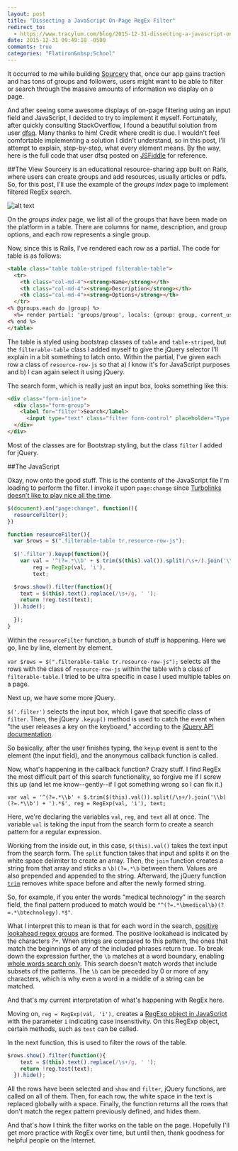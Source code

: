 ```yaml
---
layout: post
title: "Dissecting a JavaScript On-Page RegEx Filter"
redirect_to:
  - https://www.tracylum.com/blog/2015-12-31-dissecting-a-javascript-on-page-regex-filter/
date: 2015-12-31 09:49:18 -0500
comments: true
categories: "Flatiron&nbsp;School"
---
```


It occurred to me while building [Sourcery](https://the-sourcery.herokuapp.com/) that, once our app gains traction and has tons of groups and followers, users might want to be able to filter or search through the massive amounts of information we display on a page. 

And after seeing some awesome displays of on-page filtering using an input field and JavaScript, I decided to try to implement it myself. Fortunately, after quickly consulting StackOverflow, I found a beautiful solution from user [dfsq](http://stackoverflow.com/questions/9127498/how-to-perform-a-real-time-search-and-filter-on-a-html-table). Many thanks to him! Credit where credit is due. I wouldn't feel comfortable implementing a solution I didn't understand, so in this post, I'll attempt to explain, step-by-step, what every element means. By the way, here is the full code that user dfsq posted on [JSFiddle](http://jsfiddle.net/dfsq/7BUmG/1133/) for reference. 

##The View
Sourcery is an educational resource-sharing app built on Rails, where users can create groups and add resources, usually articles or pdfs. So, for this post, I'll use the example of the *groups index* page to implement filtered RegEx search. 

![alt text](/images/groups-sourcery.png "Flatiron Follower Dashboard")


On the *groups index* page, we list all of the groups that have been made on the platform in a table. There are columns for name, description, and group options, and each row represents a single group. 

Now, since this is Rails, I've rendered each row as a partial. The code for table is as follows: 

```html
<table class="table table-striped filterable-table">
  <tr>
    <th class="col-md-4"><strong>Name</strong></th>
    <th class="col-md-4"><strong>Description</strong></th>
    <th class="col-md-4"><strong>Options</strong></th>
  </tr>
<% @groups.each do |group| %>
  <%= render partial: 'groups/group', locals: {group: group, current_user: current_user} %>
<% end %>
</table>
``` 
<!-- more -->

The table is styled using bootstrap classes of `table` and `table-striped`, but the `filterable-table` class I added myself to give the jQuery selector I'll explain in a bit something to latch onto. Within the partial, I've given each row a class of `resource-row-js` so that a) I know it's for JavaScript purposes and b) I can again select it using jQuery. 

The search form, which is really just an input box, looks something like this: 

```html
<div class="form-inline">
  <div class="form-group">
    <label for="filter">Search</label>
      <input type="text" class="filter form-control" placeholder="Type to filter">
  </div>
</div>
```
Most of the classes are for Bootstrap styling, but the class `filter` I added for jQuery. 

##The JavaScript

Okay, now onto the good stuff. This is the contents of the JavaScript file I'm loading to perform the filter. I invoke it upon `page:change` since [Turbolinks doesn't like to play nice all the time](http://talum.github.io/blog/2015/12/06/document-never-ready-blame-turbolinks/). 


```javascript
$(document).on("page:change", function(){
  resourceFilter();
})

function resourceFilter(){
  var $rows = $(".filterable-table tr.resource-row-js");
  
  $('.filter').keyup(function(){
    var val = '^(?=.*\\b' + $.trim($(this).val()).split(/\s+/).join('\\b)(?=.*\\b') + ').*$',
        reg = RegExp(val, 'i'),
        text;

  $rows.show().filter(function(){
    text = $(this).text().replace(/\s+/g, ' ');
    return !reg.test(text);
  }).hide();
  
  });
}
```

Within the `resourceFilter` function, a bunch of stuff is happening. Here we go, line by line, element by element. 

`var $rows = $(".filterable-table tr.resource-row-js");` selects all the rows with the class of `resource-row-js` within the table with a class of `filterable-table`. I tried to be ultra specific in case I used multiple tables on a page. 

Next up, we have some more jQuery. 

`$('.filter')` selects the input box, which I gave that specific class of `filter`. Then, the jQuery `.keyup()` method is used to catch the event when "the user releases a key on the keyboard," according to the [jQuery API documentation](https://api.jquery.com/keyup/).

So basically, after the user finishes typing, the `keyup` event is sent to the element (the input field), and the anonymous callback function is called. 

Now, what's happening in the callback function? Crazy stuff. I find RegEx the most difficult part of this search functionality, so forgive me if I screw this up (and let me know--gently--if I got something wrong so I can fix it.)

`var val = '^(?=.*\\b' + $.trim($(this).val()).split(/\s+/).join('\\b)(?=.*\\b') + ').*$',
        reg = RegExp(val, 'i'),
        text;`

Here, we're declaring the variables `val`, `reg`, and `text` all at once. The variable `val` is taking the input from the search form to create a search pattern for a regular expression. 

Working from the inside out, in this case, `$(this).val()` takes the text input from the search form. The `split` function takes that input and splits it on the white space delimiter to create an array. Then, the `join` function creates a string from that array and sticks a  `\b)(?=.*\b` between them. Values are also prepended and appended to the string. Afterward, the jQuery function [`trim`](https://api.jquery.com/jQuery.trim/) removes white space before and after the newly formed string. 

So, for example, if you enter the words "medical technology" in the search field, the final pattern produced to match would be `"^(?=.*\bmedical\b)(?=.*\btechnology).*$"`.

What I interpret this to mean is that for each word in the search, [positive lookahead regex groups](http://www.regular-expressions.info/lookaround.html) are formed. The positive lookahead is indicated by the characters *?=*. When strings are compared to this pattern, the ones that match the beginnings of any of the included phrases return true. To break down the expression further, the `\b` matches at a word boundary, enabling [whole words search only]([http://www.regular-expressions.info/wordboundaries.html). This search doesn't match words that include subsets of the patterns. The `\b` can be preceded by 0 or more of any characters, which is why even a word in a middle of a string can be matched. 

And that's my current interpretation of what's happening with RegEx here. 

Moving on, `reg = RegExp(val, 'i'),` creates a [RegExp object in JavaScript](http://www.w3schools.com/js/js_regexp.asp) with the parameter `i` indicating case insensitivity. On this RegExp object, certain methods, such as `test` can be called. 

In the next function, this is used to filter the rows of the table. 
```javascript 
$rows.show().filter(function(){
    text = $(this).text().replace(/\s+/g, ' ');
    return !reg.test(text);
  }).hide();
```
All the rows have been selected and `show` and `filter`, jQuery functions, are called on all of them. Then, for each row, the white space in the text is replaced globally with a space. Finally, the function returns all the rows that don't match the regex pattern previously defined, and hides them. 

And that's how I think the filter works on the table on the page. Hopefully I'll get more practice with RegEx over time, but until then, thank goodness for helpful people on the Internet.   

